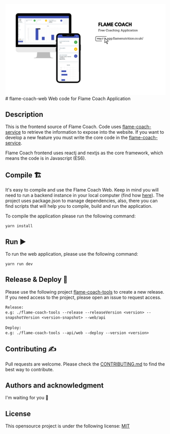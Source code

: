 <img src="./flameCoach.png?raw=true" />
# flame-coach-web
Web code for Flame Coach Application

## Description
This is the frontend source of Flame Coach. Code uses [flame-coach-service] to retrieve the information 
to expose into the website. If you want to develop a new feature you must write the core code in the [flame-coach-service].

Flame Coach frontend uses reactj and nextjs as the core framework, which means the code is in Javascript (ES6).

## Compile 🏗️
It's easy to compile and use the Flame Coach Web. 
Keep in mind you will need to run a backend instance in your local computer (find how [here](https://github.com/FlameNutrition/flame-coach-service/blob/master/README.md#run-%EF%B8%8F)). 
The project uses package.json to manage dependencies, also, there you can find scripts that will help you to compile, build and run the application.

To compile the application please run the following command:
```
yarn install
```

## Run ▶️
To run the web application, please use the following command:
```
yarn run dev
```

## Release & Deploy 🚀
Please use the following project [flame-coach-tools] to create a new release.
If you need access to the project, please open an issue to request access.
```
Release:
e.g: ./flame-coach-tools --release --releaseVersion <version> --snapshotVersion <version-snapshot> --web/api

Deploy:
e.g: ./flame-coach-tools --api/web --deploy --version <version>
```

## Contributing ✍️
Pull requests are welcome. Please check the [CONTRIBUTING.md](https://github.com/FlameNutrition/flame-coach-web/blob/master/CONTRIBUTING.md) to find the best way to contribute.

## Authors and acknowledgment
I'm waiting for you 🤟

## License
This opensource project is under the following license: [MIT]

[flame-coach-tools]: https://github.com/FlameNutrition/flame-coach-tools
[flame-coach-service]: https://github.com/FlameNutrition/flame-coach-service
[mit]: https://choosealicense.com/licenses/mit/
